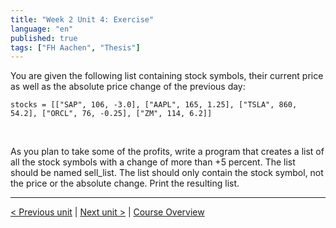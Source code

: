 ```yaml
---
title: "Week 2 Unit 4: Exercise"
language: "en"
published: true
tags: ["FH Aachen", "Thesis"]
---
```


You are given the following list containing stock symbols, their current price as well as the absolute price change of the previous day:

```Py
stocks = [["SAP", 106, -3.0], ["AAPL", 165, 1.25], ["TSLA", 860, 54.2], ["ORCL", 76, -0.25], ["ZM", 114, 6.2]]
```

<br>

As you plan to take some of the profits, write a program that creates a list of all the stock symbols with a change of more than +5 percent. The list should be named sell_list. The list should only contain the stock symbol, not the price or the absolute change. Print the resulting list.

---

[< Previous unit](/teaching/python-mooc/week2_unit4_selftest) | [Next unit >](/teaching/python-mooc/week2_unit5_using_ranges) |
[Course Overview](/teaching/python-mooc)